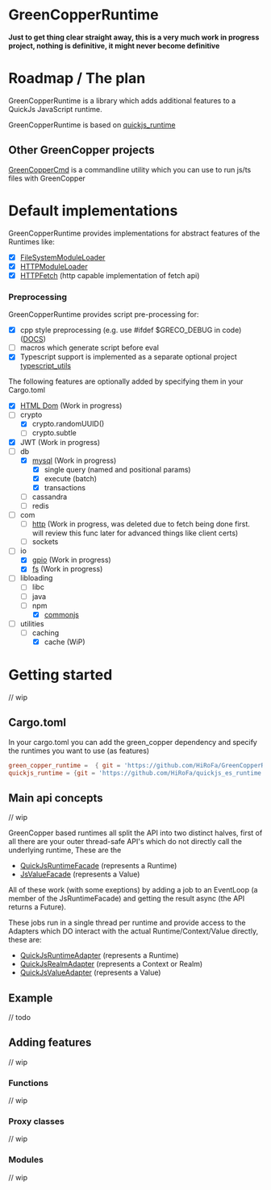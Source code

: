 # GreenCopperRuntime

**Just to get thing clear straight away, this is a very much work in progress project, nothing is definitive, it might never become definitive**

# Roadmap / The plan

GreenCopperRuntime is a library which adds additional features to a QuickJs JavaScript runtime.

GreenCopperRuntime is based on [quickjs_runtime](https://github.com/HiRoFa/quickjs_es_runtime)

## Other GreenCopper projects

[GreenCopperCmd](https://github.com/HiRoFa/GreenCopperCmd) is a commandline utility which you can use to run js/ts files with GreenCopper

# Default implementations

GreenCopperRuntime provides implementations for abstract features of the Runtimes like:
* [x] [FileSystemModuleLoader](https://hirofa.github.io/GreenCopperRuntime/green_copper_runtime/moduleloaders/struct.FileSystemModuleLoader.html)
* [x] [HTTPModuleLoader](https://hirofa.github.io/GreenCopperRuntime/green_copper_runtime/moduleloaders/struct.HttpModuleLoader.html)
* [x] [HTTPFetch](https://hirofa.github.io/GreenCopperRuntime/green_copper_runtime/features/js_fetch/index.html) (http capable implementation of fetch api)

### Preprocessing

GreenCopperRuntime provides script pre-processing for:
* [x] cpp style preprocessing (e.g. use #ifdef $GRECO_DEBUG in code) ([DOCS](https://hirofa.github.io/GreenCopperRuntime/green_copper_runtime/preprocessors/cpp))
* [ ] macros which generate script before eval 
* [x] Typescript support is implemented as a separate optional project [typescript_utils](https://github.com/HiRoFa/typescript_utils) 

The following features are optionally added by specifying them in your Cargo.toml

* [x] [HTML Dom](https://hirofa.github.io/GreenCopperRuntime/green_copper_runtime/modules/htmldom/index.html) (Work in progress)
* [ ] crypto
  * [x] crypto.randomUUID()
  * [ ] crypto.subtle
* [x] JWT (Work in progress)
* [ ] db
  * [x] [mysql](https://hirofa.github.io/GreenCopperRuntime/green_copper_runtime/modules/db/mysql) (Work in progress)
    * [x] single query (named and positional params)
    * [x] execute (batch)
    * [x] transactions
  * [ ] cassandra
  * [ ] redis
* [ ] com
  * [ ] [http](https://hirofa.github.io/GreenCopperRuntime/green_copper_runtime/modules/com/http) (Work in progress, was deleted due to fetch being done first. will review this func later for advanced things like client certs)
  * [ ] sockets
* [ ] io
  * [x] [gpio](https://hirofa.github.io/GreenCopperRuntime/green_copper_runtime/modules/io/gpio) (Work in progress)
  * [x] [fs](https://hirofa.github.io/GreenCopperRuntime/green_copper_runtime/modules/io/fs) (Work in progress)
* [ ] libloading
  * [ ] libc
  * [ ] java
  * [ ] npm
    * [x] [commonjs](https://hirofa.github.io/GreenCopperRuntime/green_copper_runtime/features/require) 
* [ ] utilities
  * [ ] caching
    * [x] cache (WiP)
    
# Getting started

// wip

## Cargo.toml

In your cargo.toml you can add the green_copper dependency and specify the runtimes you want to use (as features)

```toml
green_copper_runtime =  { git = 'https://github.com/HiRoFa/GreenCopperRuntime', branch="main", features = ["engine_quickjs"]}
quickjs_runtime = {git = 'https://github.com/HiRoFa/quickjs_es_runtime', branch="main"}
```

## Main api concepts

// wip

GreenCopper based runtimes all split the API into two distinct halves, first of all there are your outer thread-safe API's which do not directly call the underlying runtime, These are the
* [QuickJsRuntimeFacade](https://hirofa.github.io/GreenCopperRuntime/hirofa_utils/js_utils/facades/trait.JsRuntimeFacade.html) (represents a Runtime)
* [JsValueFacade](https://hirofa.github.io/GreenCopperRuntime/hirofa_utils/js_utils/facades/values/enum.JsValueFacade.html) (represents a Value)

All of these work (with some exeptions) by adding a job to an EventLoop (a member of the JsRuntimeFacade) and getting the result async (the API returns a Future).

These jobs run in a single thread per runtime and provide access to the Adapters which DO interact with the actual Runtime/Context/Value directly, these are:
* [QuickJsRuntimeAdapter](https://hirofa.github.io/GreenCopperRuntime/hirofa_utils/js_utils/adapters/trait.JsRuntimeAdapter.html) (represents a Runtime)
* [QuickJsRealmAdapter](https://hirofa.github.io/GreenCopperRuntime/hirofa_utils/js_utils/adapters/trait.JsRealmAdapter.html) (represents a Context or Realm)
* [QuickJsValueAdapter](https://hirofa.github.io/GreenCopperRuntime/hirofa_utils/js_utils/adapters/trait.JsValueAdapter.html) (represents a Value)

## Example

// todo

## Adding features

// wip

### Functions

// wip

### Proxy classes

// wip

### Modules

// wip